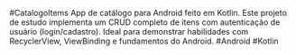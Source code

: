 #CatalogoItems
App de catálogo para Android feito em Kotlin. Este projeto de estudo implementa um CRUD completo de itens com autenticação de usuário (login/cadastro). Ideal para demonstrar habilidades com RecyclerView, ViewBinding e fundamentos do Android. #Android #Kotlin

